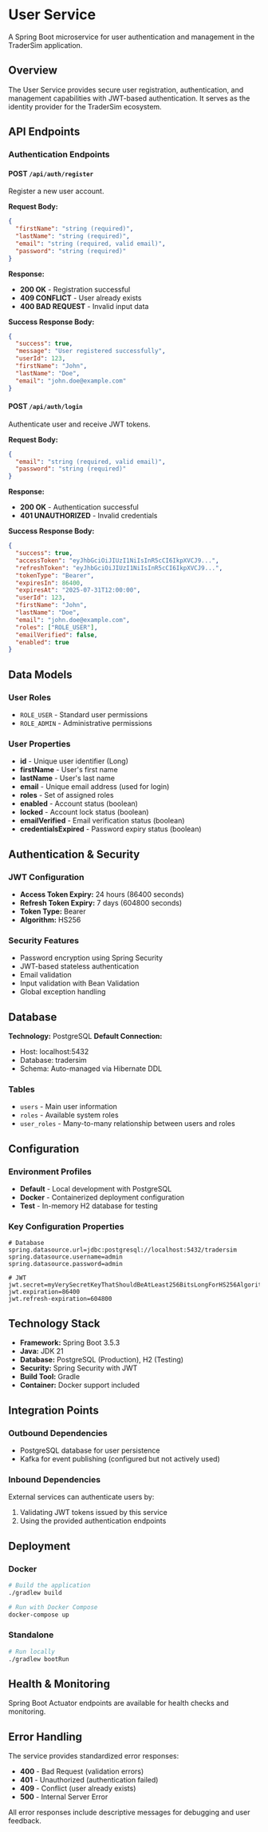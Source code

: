 # User Service

A Spring Boot microservice for user authentication and management in the TraderSim application.

## Overview

The User Service provides secure user registration, authentication, and management capabilities with JWT-based authentication. It serves as the identity provider for the TraderSim ecosystem.

## API Endpoints

### Authentication Endpoints

#### POST `/api/auth/register`
Register a new user account.

**Request Body:**
```json
{
  "firstName": "string (required)",
  "lastName": "string (required)", 
  "email": "string (required, valid email)",
  "password": "string (required)"
}
```

**Response:**
- **200 OK** - Registration successful
- **409 CONFLICT** - User already exists
- **400 BAD REQUEST** - Invalid input data

**Success Response Body:**
```json
{
  "success": true,
  "message": "User registered successfully",
  "userId": 123,
  "firstName": "John",
  "lastName": "Doe",
  "email": "john.doe@example.com"
}
```

#### POST `/api/auth/login`
Authenticate user and receive JWT tokens.

**Request Body:**
```json
{
  "email": "string (required, valid email)",
  "password": "string (required)"
}
```

**Response:**
- **200 OK** - Authentication successful
- **401 UNAUTHORIZED** - Invalid credentials

**Success Response Body:**
```json
{
  "success": true,
  "accessToken": "eyJhbGciOiJIUzI1NiIsInR5cCI6IkpXVCJ9...",
  "refreshToken": "eyJhbGciOiJIUzI1NiIsInR5cCI6IkpXVCJ9...",
  "tokenType": "Bearer",
  "expiresIn": 86400,
  "expiresAt": "2025-07-31T12:00:00",
  "userId": 123,
  "firstName": "John",
  "lastName": "Doe",
  "email": "john.doe@example.com",
  "roles": ["ROLE_USER"],
  "emailVerified": false,
  "enabled": true
}
```

## Data Models

### User Roles
- `ROLE_USER` - Standard user permissions
- `ROLE_ADMIN` - Administrative permissions

### User Properties
- **id** - Unique user identifier (Long)
- **firstName** - User's first name
- **lastName** - User's last name  
- **email** - Unique email address (used for login)
- **roles** - Set of assigned roles
- **enabled** - Account status (boolean)
- **locked** - Account lock status (boolean)
- **emailVerified** - Email verification status (boolean)
- **credentialsExpired** - Password expiry status (boolean)

## Authentication & Security

### JWT Configuration
- **Access Token Expiry:** 24 hours (86400 seconds)
- **Refresh Token Expiry:** 7 days (604800 seconds)
- **Token Type:** Bearer
- **Algorithm:** HS256

### Security Features
- Password encryption using Spring Security
- JWT-based stateless authentication
- Email validation
- Input validation with Bean Validation
- Global exception handling

## Database

**Technology:** PostgreSQL
**Default Connection:**
- Host: localhost:5432
- Database: tradersim
- Schema: Auto-managed via Hibernate DDL

### Tables
- `users` - Main user information
- `roles` - Available system roles
- `user_roles` - Many-to-many relationship between users and roles

## Configuration

### Environment Profiles
- **Default** - Local development with PostgreSQL
- **Docker** - Containerized deployment configuration
- **Test** - In-memory H2 database for testing

### Key Configuration Properties
```properties
# Database
spring.datasource.url=jdbc:postgresql://localhost:5432/tradersim
spring.datasource.username=admin
spring.datasource.password=admin

# JWT
jwt.secret=myVerySecretKeyThatShouldBeAtLeast256BitsLongForHS256Algorithm
jwt.expiration=86400
jwt.refresh-expiration=604800
```

## Technology Stack

- **Framework:** Spring Boot 3.5.3
- **Java:** JDK 21
- **Database:** PostgreSQL (Production), H2 (Testing)
- **Security:** Spring Security with JWT
- **Build Tool:** Gradle
- **Container:** Docker support included

## Integration Points

### Outbound Dependencies
- PostgreSQL database for user persistence
- Kafka for event publishing (configured but not actively used)

### Inbound Dependencies
External services can authenticate users by:
1. Validating JWT tokens issued by this service
2. Using the provided authentication endpoints

## Deployment

### Docker
```bash
# Build the application
./gradlew build

# Run with Docker Compose
docker-compose up
```

### Standalone
```bash
# Run locally
./gradlew bootRun
```

## Health & Monitoring

Spring Boot Actuator endpoints are available for health checks and monitoring.

## Error Handling

The service provides standardized error responses:
- **400** - Bad Request (validation errors)
- **401** - Unauthorized (authentication failed)
- **409** - Conflict (user already exists)
- **500** - Internal Server Error

All error responses include descriptive messages for debugging and user feedback.
